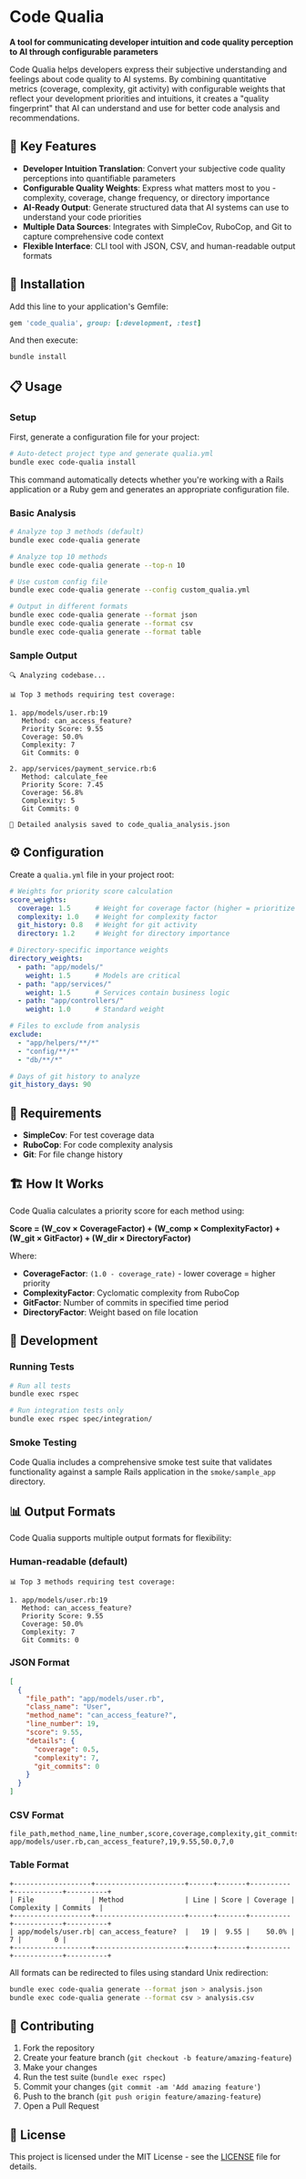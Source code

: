# Code Qualia

**A tool for communicating developer intuition and code quality perception to AI through configurable parameters**

Code Qualia helps developers express their subjective understanding and feelings about code quality to AI systems. By combining quantitative metrics (coverage, complexity, git activity) with configurable weights that reflect your development priorities and intuitions, it creates a "quality fingerprint" that AI can understand and use for better code analysis and recommendations.

## 🎯 Key Features

- **Developer Intuition Translation**: Convert your subjective code quality perceptions into quantifiable parameters
- **Configurable Quality Weights**: Express what matters most to you - complexity, coverage, change frequency, or directory importance
- **AI-Ready Output**: Generate structured data that AI systems can use to understand your code priorities
- **Multiple Data Sources**: Integrates with SimpleCov, RuboCop, and Git to capture comprehensive code context
- **Flexible Interface**: CLI tool with JSON, CSV, and human-readable output formats

## 🚀 Installation

Add this line to your application's Gemfile:

```ruby
gem 'code_qualia', group: [:development, :test]
```

And then execute:
```bash
bundle install
```

## 📋 Usage

### Setup

First, generate a configuration file for your project:

```bash
# Auto-detect project type and generate qualia.yml
bundle exec code-qualia install
```

This command automatically detects whether you're working with a Rails application or a Ruby gem and generates an appropriate configuration file.

### Basic Analysis

```bash
# Analyze top 3 methods (default)
bundle exec code-qualia generate

# Analyze top 10 methods  
bundle exec code-qualia generate --top-n 10

# Use custom config file
bundle exec code-qualia generate --config custom_qualia.yml

# Output in different formats
bundle exec code-qualia generate --format json
bundle exec code-qualia generate --format csv
bundle exec code-qualia generate --format table
```

### Sample Output

```
🔍 Analyzing codebase...

📊 Top 3 methods requiring test coverage:

1. app/models/user.rb:19
   Method: can_access_feature?
   Priority Score: 9.55
   Coverage: 50.0%
   Complexity: 7
   Git Commits: 0

2. app/services/payment_service.rb:6
   Method: calculate_fee
   Priority Score: 7.45
   Coverage: 56.8%
   Complexity: 5
   Git Commits: 0

📄 Detailed analysis saved to code_qualia_analysis.json
```

## ⚙️ Configuration

Create a `qualia.yml` file in your project root:

```yaml
# Weights for priority score calculation
score_weights:
  coverage: 1.5      # Weight for coverage factor (higher = prioritize low coverage)
  complexity: 1.0    # Weight for complexity factor
  git_history: 0.8   # Weight for git activity
  directory: 1.2     # Weight for directory importance

# Directory-specific importance weights  
directory_weights:
  - path: "app/models/"
    weight: 1.5      # Models are critical
  - path: "app/services/"
    weight: 1.5      # Services contain business logic
  - path: "app/controllers/"
    weight: 1.0      # Standard weight

# Files to exclude from analysis
exclude:
  - "app/helpers/**/*"
  - "config/**/*"
  - "db/**/*"

# Days of git history to analyze
git_history_days: 90
```

## 🔧 Requirements

- **SimpleCov**: For test coverage data
- **RuboCop**: For code complexity analysis  
- **Git**: For file change history


## 🏗️ How It Works

Code Qualia calculates a priority score for each method using:

**Score = (W_cov × CoverageFactor) + (W_comp × ComplexityFactor) + (W_git × GitFactor) + (W_dir × DirectoryFactor)**

Where:
- **CoverageFactor**: `(1.0 - coverage_rate)` - lower coverage = higher priority
- **ComplexityFactor**: Cyclomatic complexity from RuboCop
- **GitFactor**: Number of commits in specified time period
- **DirectoryFactor**: Weight based on file location


## 🧪 Development

### Running Tests

```bash
# Run all tests
bundle exec rspec

# Run integration tests only
bundle exec rspec spec/integration/
```

### Smoke Testing

Code Qualia includes a comprehensive smoke test suite that validates functionality against a sample Rails application in the `smoke/sample_app` directory.

## 📊 Output Formats

Code Qualia supports multiple output formats for flexibility:

### Human-readable (default)
```
📊 Top 3 methods requiring test coverage:

1. app/models/user.rb:19
   Method: can_access_feature?
   Priority Score: 9.55
   Coverage: 50.0%
   Complexity: 7
   Git Commits: 0
```

### JSON Format
```json
[
  {
    "file_path": "app/models/user.rb",
    "class_name": "User", 
    "method_name": "can_access_feature?",
    "line_number": 19,
    "score": 9.55,
    "details": {
      "coverage": 0.5,
      "complexity": 7,
      "git_commits": 0
    }
  }
]
```

### CSV Format
```csv
file_path,method_name,line_number,score,coverage,complexity,git_commits
app/models/user.rb,can_access_feature?,19,9.55,50.0,7,0
```

### Table Format
```
+-------------------+----------------------+------+-------+----------+------------+----------+
| File              | Method               | Line | Score | Coverage | Complexity | Commits  |
+-------------------+----------------------+------+-------+----------+------------+----------+
| app/models/user.rb| can_access_feature?  |   19 |  9.55 |    50.0% |          7 |        0 |
+-------------------+----------------------+------+-------+----------+------------+----------+
```

All formats can be redirected to files using standard Unix redirection:
```bash
bundle exec code-qualia generate --format json > analysis.json
bundle exec code-qualia generate --format csv > analysis.csv
```

## 🤝 Contributing

1. Fork the repository
2. Create your feature branch (`git checkout -b feature/amazing-feature`)
3. Make your changes
4. Run the test suite (`bundle exec rspec`)
5. Commit your changes (`git commit -am 'Add amazing feature'`)
6. Push to the branch (`git push origin feature/amazing-feature`)
7. Open a Pull Request

## 📄 License

This project is licensed under the MIT License - see the [LICENSE](LICENSE) file for details.